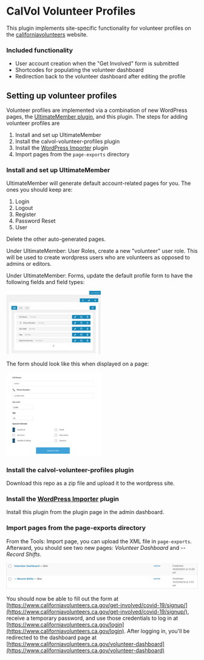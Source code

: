 # CalVol Volunteer Profiles

This plugin implements site-specific functionality for volunteer profiles on the [californiavolunteers](https://www.californiavolunteers.ca.gov/) website.

### Included functionality
- User account creation when the "Get Involved" form is submitted
- Shortcodes for populating the volunteer dashboard
- Redirection back to the volunteer dashboard after editing the profile

## Setting up volunteer profiles
Volunteer profiles are implemented via a combination of new WordPress pages, the [UltimateMember plugin](https://ultimatemember.com/), and this plugin. The steps for adding volunteer profiles are
1. Install and set up UltimateMember
1. Install the calvol-volunteer-profiles plugin
1. Install the [WordPress Importer](https://wordpress.org/plugins/wordpress-importer/) plugin
1. Import pages from the `page-exports` directory

### Install and set up UltimateMember
UltimateMember will generate default account-related pages for you. The ones you should keep are:
1. Login
1. Logout
1. Register
1. Password Reset
1. User

Delete the other auto-generated pages.

Under UltimateMember: User Roles, create a new "volunteer" user role. This will be used to create wordpress users who are volunteers as opposed to admins or editors.

Under UltimateMember: Forms, update the default profile form to have the following fields and field types:

<img src='img/um-profile.png' width='50%'>

The form should look like this when displayed on a page:

<img src='img/profile-edit-page.png' width='50%'>

### Install the calvol-volunteer-profiles plugin
Download this repo as a zip file and upload it to the wordpress site.

### Install the [WordPress Importer](https://wordpress.org/plugins/wordpress-importer/) plugin
Install this plugin from the plugin page in the admin dashboard.

### Import pages from the page-exports directory
From the Tools: Import page, you can upload the XML file in `page-exports`. Afterward, you should see two new pages: *Volunteer Dashboard* and *-- Record Shifts*.

![](img/pages-screenshot.png)

You should now be able to fill out the form at [https://www.californiavolunteers.ca.gov/get-involved/covid-19/signup/](https://www.californiavolunteers.ca.gov/get-involved/covid-19/signup/), receive a temporary password, and use those credentials to log in at [https://www.californiavolunteers.ca.gov/login](https://www.californiavolunteers.ca.gov/login). After logging in, you'll be redirected to the dashboard page at [https://www.californiavolunteers.ca.gov/volunteer-dashboard](https://www.californiavolunteers.ca.gov/volunteer-dashboard)
